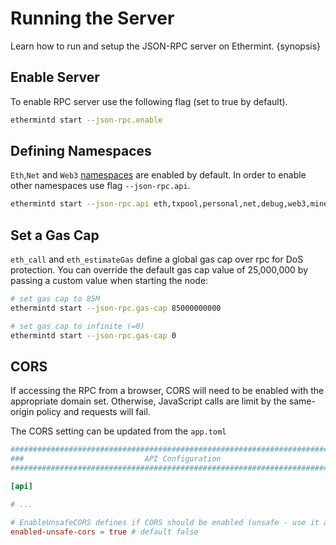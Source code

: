 <!--
order: 1
-->

# Running the Server

Learn how to run and setup the JSON-RPC server on Ethermint. {synopsis}

## Enable Server

To enable RPC server use the following flag (set to true by default).

```bash
ethermintd start --json-rpc.enable
```

## Defining Namespaces

`Eth`,`Net` and `Web3` [namespaces](./namespaces) are enabled by default. In order to enable other namespaces use flag `--json-rpc.api`.

```bash
ethermintd start --json-rpc.api eth,txpool,personal,net,debug,web3,miner
```

## Set a Gas Cap

`eth_call` and `eth_estimateGas` define a global gas cap over rpc for DoS protection. You can override the default gas cap value of 25,000,000 by passing a custom value when starting the node:

```bash
# set gas cap to 85M
ethermintd start --json-rpc.gas-cap 85000000000

# set gas cap to infinite (=0)
ethermintd start --json-rpc.gas-cap 0
```

## CORS

If accessing the RPC from a browser, CORS will need to be enabled with the appropriate domain set. Otherwise, JavaScript calls are limit by the same-origin policy and requests will fail.

The CORS setting can be updated from the `app.toml`

```toml
###############################################################################
###                           API Configuration                             ###
###############################################################################

[api]

# ...

# EnableUnsafeCORS defines if CORS should be enabled (unsafe - use it at your own risk).
enabled-unsafe-cors = true # default false
```
